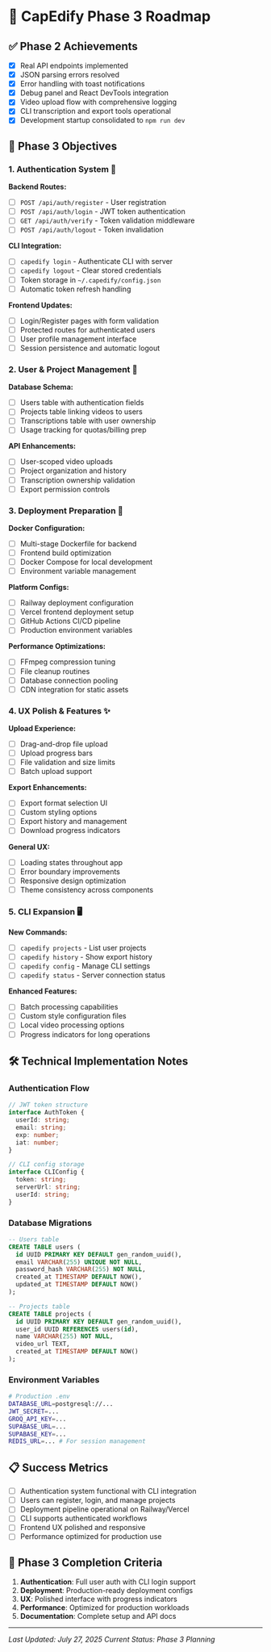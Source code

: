 # 🚀 CapEdify Phase 3 Roadmap

## ✅ Phase 2 Achievements
- [x] Real API endpoints implemented
- [x] JSON parsing errors resolved
- [x] Error handling with toast notifications
- [x] Debug panel and React DevTools integration
- [x] Video upload flow with comprehensive logging
- [x] CLI transcription and export tools operational
- [x] Development startup consolidated to `npm run dev`

## 🎯 Phase 3 Objectives

### 1. Authentication System 🔐
**Backend Routes:**
- [ ] `POST /api/auth/register` - User registration
- [ ] `POST /api/auth/login` - JWT token authentication
- [ ] `GET /api/auth/verify` - Token validation middleware
- [ ] `POST /api/auth/logout` - Token invalidation

**CLI Integration:**
- [ ] `capedify login` - Authenticate CLI with server
- [ ] `capedify logout` - Clear stored credentials
- [ ] Token storage in `~/.capedify/config.json`
- [ ] Automatic token refresh handling

**Frontend Updates:**
- [ ] Login/Register pages with form validation
- [ ] Protected routes for authenticated users
- [ ] User profile management interface
- [ ] Session persistence and automatic logout

### 2. User & Project Management 👤
**Database Schema:**
- [ ] Users table with authentication fields
- [ ] Projects table linking videos to users
- [ ] Transcriptions table with user ownership
- [ ] Usage tracking for quotas/billing prep

**API Enhancements:**
- [ ] User-scoped video uploads
- [ ] Project organization and history
- [ ] Transcription ownership validation
- [ ] Export permission controls

### 3. Deployment Preparation 🚀
**Docker Configuration:**
- [ ] Multi-stage Dockerfile for backend
- [ ] Frontend build optimization
- [ ] Docker Compose for local development
- [ ] Environment variable management

**Platform Configs:**
- [ ] Railway deployment configuration
- [ ] Vercel frontend deployment setup
- [ ] GitHub Actions CI/CD pipeline
- [ ] Production environment variables

**Performance Optimizations:**
- [ ] FFmpeg compression tuning
- [ ] File cleanup routines
- [ ] Database connection pooling
- [ ] CDN integration for static assets

### 4. UX Polish & Features ✨
**Upload Experience:**
- [ ] Drag-and-drop file upload
- [ ] Upload progress bars
- [ ] File validation and size limits
- [ ] Batch upload support

**Export Enhancements:**
- [ ] Export format selection UI
- [ ] Custom styling options
- [ ] Export history and management
- [ ] Download progress indicators

**General UX:**
- [ ] Loading states throughout app
- [ ] Error boundary improvements
- [ ] Responsive design optimization
- [ ] Theme consistency across components

### 5. CLI Expansion 🖥️
**New Commands:**
- [ ] `capedify projects` - List user projects
- [ ] `capedify history` - Show export history
- [ ] `capedify config` - Manage CLI settings
- [ ] `capedify status` - Server connection status

**Enhanced Features:**
- [ ] Batch processing capabilities
- [ ] Custom style configuration files
- [ ] Local video processing options
- [ ] Progress indicators for long operations

## 🛠️ Technical Implementation Notes

### Authentication Flow
```typescript
// JWT token structure
interface AuthToken {
  userId: string;
  email: string;
  exp: number;
  iat: number;
}

// CLI config storage
interface CLIConfig {
  token: string;
  serverUrl: string;
  userId: string;
}
```

### Database Migrations
```sql
-- Users table
CREATE TABLE users (
  id UUID PRIMARY KEY DEFAULT gen_random_uuid(),
  email VARCHAR(255) UNIQUE NOT NULL,
  password_hash VARCHAR(255) NOT NULL,
  created_at TIMESTAMP DEFAULT NOW(),
  updated_at TIMESTAMP DEFAULT NOW()
);

-- Projects table  
CREATE TABLE projects (
  id UUID PRIMARY KEY DEFAULT gen_random_uuid(),
  user_id UUID REFERENCES users(id),
  name VARCHAR(255) NOT NULL,
  video_url TEXT,
  created_at TIMESTAMP DEFAULT NOW()
);
```

### Environment Variables
```bash
# Production .env
DATABASE_URL=postgresql://...
JWT_SECRET=...
GROQ_API_KEY=...
SUPABASE_URL=...
SUPABASE_KEY=...
REDIS_URL=... # For session management
```

## 📋 Success Metrics
- [ ] Authentication system functional with CLI integration
- [ ] Users can register, login, and manage projects
- [ ] Deployment pipeline operational on Railway/Vercel
- [ ] CLI supports authenticated workflows
- [ ] Frontend UX polished and responsive
- [ ] Performance optimized for production use

## 🚦 Phase 3 Completion Criteria
1. **Authentication**: Full user auth with CLI login support
2. **Deployment**: Production-ready deployment configs
3. **UX**: Polished interface with progress indicators
4. **Performance**: Optimized for production workloads
5. **Documentation**: Complete setup and API docs

---

*Last Updated: July 27, 2025*
*Current Status: Phase 3 Planning*
